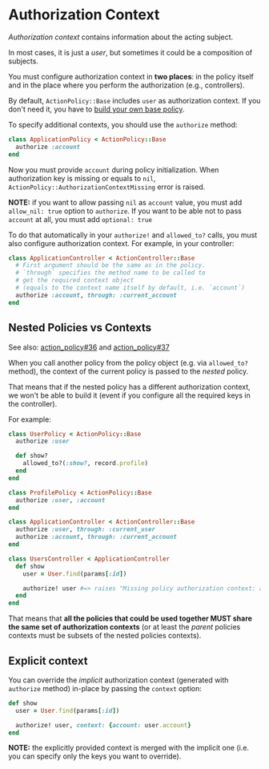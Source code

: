 # Authorization Context

_Authorization context_ contains information about the acting subject.

In most cases, it is just a _user_, but sometimes it could be a composition of subjects.

You must configure authorization context in **two places**: in the policy itself and in the place where you perform the authorization (e.g., controllers).

By default, `ActionPolicy::Base` includes `user` as authorization context. If you don't need it, you have to [build your own base policy](custom_policy.md).

To specify additional contexts, you should use the `authorize` method:

```ruby
class ApplicationPolicy < ActionPolicy::Base
  authorize :account
end
```

Now you must provide `account` during policy initialization. When authorization key is missing or equals to `nil`, `ActionPolicy::AuthorizationContextMissing` error is raised.

**NOTE:** if you want to allow passing `nil` as `account` value, you must add `allow_nil: true` option to `authorize`.
If you want to be able not to pass `account` at all, you must add `optional: true`

To do that automatically in your `authorize!` and `allowed_to?` calls, you must also configure authorization context. For example, in your controller:

```ruby
class ApplicationController < ActionController::Base
  # First argument should be the same as in the policy.
  # `through` specifies the method name to be called to
  # get the required context object
  # (equals to the context name itself by default, i.e. `account`)
  authorize :account, through: :current_account
end
```

## Nested Policies vs Contexts

See also: [action_policy#36](https://github.com/palkan/action_policy/issues/36) and [action_policy#37](https://github.com/palkan/action_policy/pull/37)

When you call another policy from the policy object (e.g. via `allowed_to?` method),
the context of the current policy is passed to the _nested_ policy.

That means that if the nested policy has a different authorization context, we won't be able
to build it (event if you configure all the required keys in the controller).

For example:

```ruby
class UserPolicy < ActionPolicy::Base
  authorize :user

  def show?
    allowed_to?(:show?, record.profile)
  end
end

class ProfilePolicy < ActionPolicy::Base
  authorize :user, :account
end

class ApplicationController < ActionController::Base
  authorize :user, through: :current_user
  authorize :account, through: :current_account
end

class UsersController < ApplicationController
  def show
    user = User.find(params[:id])

    authorize! user #=> raises "Missing policy authorization context: account"
  end
end
```

That means that **all the policies that could be used together MUST share the same set of authorization contexts** (or at least the _parent_ policies contexts must be subsets of the nested policies contexts).

## Explicit context

You can override the _implicit_ authorization context (generated with `authorize` method) in-place
by passing the `context` option:

```ruby
def show
  user = User.find(params[:id])

  authorize! user, context: {account: user.account}
end
```

**NOTE:** the explicitly provided context is merged with the implicit one (i.e. you can specify
only the keys you want to override).
